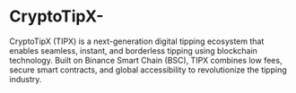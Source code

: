 # CryptoTipX-
CryptoTipX (TIPX) is a next-generation digital tipping ecosystem that enables seamless, instant, and borderless tipping using blockchain technology. Built on Binance Smart Chain (BSC), TIPX combines low fees, secure smart contracts, and global accessibility to revolutionize the tipping industry.
